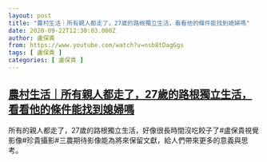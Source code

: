 ```yaml
---
layout: post
title: "農村生活｜所有親人都走了，27歲的路根獨立生活，看看他的條件能找到媳婦嗎"
date: 2020-09-22T12:30:03.000Z
author: 盧保貴
from: https://www.youtube.com/watch?v=nsb8tDagGgs
tags: [ 盧保貴 ]
categories: [ 盧保貴 ]
---
```

<!--1600777803000-->
[農村生活｜所有親人都走了，27歲的路根獨立生活，看看他的條件能找到媳婦嗎](https://www.youtube.com/watch?v=nsb8tDagGgs)
------

<div>
所有的親人都走了，27歲的路根獨立生活，好像很長時間沒吃餃子了#盧保貴視覺影像#珍貴攝影#三農期待影像能為將來保留文獻，給人們帶來更多的意義與思考。
</div>
